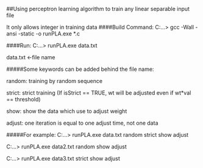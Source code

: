 ##Using perceptron learning algorithm to train any linear separable input file

It only allows integer in training data
####Build Command:
C:\...\> gcc -Wall -ansi -static -o runPLA.exe *.c

####Run:
C:\...\>  runPLA.exe data.txt

data.txt <-file name

#####Some keywords can be added behind the file name:

random: training by random sequence

strict: strict training (If isStrict == TRUE, wt will be adjusted even if wt*val == threshold)

show: show the data which use to adjust weight

adjust: one iteration is equal to one adjust time, not one data

#####For example:
C:\...\>  runPLA.exe data.txt random strict show adjust

C:\...\>  runPLA.exe data2.txt random show adjust

C:\...\>  runPLA.exe data3.txt strict show adjust
